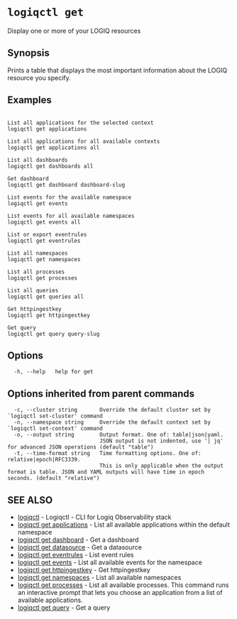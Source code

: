 # `logiqctl get`

Display one or more of your LOGIQ resources

## Synopsis

Prints a table that displays the most important information about the LOGIQ resource you specify.

## Examples

```

List all applications for the selected context
logiqctl get applications

List all applications for all available contexts
logiqctl get applications all

List all dashboards
logiqctl get dashboards all

Get dashboard
logiqctl get dashboard dashboard-slug

List events for the available namespace
logiqctl get events

List events for all available namespaces
logiqctl get events all

List or export eventrules
logiqctl get eventrules

List all namespaces
logiqctl get namespaces

List all processes
logiqctl get processes

List all queries
logiqctl get queries all

Get httpingestkey
logiqctl get httpingestkey

Get query
logiqctl get query query-slug

```

## Options

```
  -h, --help   help for get
```

## Options inherited from parent commands

```
  -c, --cluster string       Override the default cluster set by `logiqctl set-cluster' command
  -n, --namespace string     Override the default context set by `logiqctl set-context' command
  -o, --output string        Output format. One of: table|json|yaml. 
                             JSON output is not indented, use '| jq' for advanced JSON operations (default "table")
  -t, --time-format string   Time formatting options. One of: relative|epoch|RFC3339. 
                             This is only applicable when the output format is table. JSON and YAML outputs will have time in epoch seconds. (default "relative")
```

## SEE ALSO

* [logiqctl](/)	 - Logiqctl - CLI for Logiq Observability stack
* [logiqctl get applications](/get/logiqctl_get_applications)	 - List all available applications within the default namespace
* [logiqctl get dashboard](/get/logiqctl_get_dashboard)	 - Get a dashboard
* [logiqctl get datasource](/get/logiqctl_get_datasource)	 - Get a datasource
* [logiqctl get eventrules](/get/logiqctl_get_eventrules)	 - List event rules
* [logiqctl get events](/get/logiqctl_get_events)	 - List all available events for the namespace
* [logiqctl get httpingestkey](/get/logiqctl_get_httpingestkey)	 - Get httpingestkey
* [logiqctl get namespaces](/get/logiqctl_get_namespaces)	 - List all available namespaces
* [logiqctl get processes](/get/logiqctl_get_processes)	 - List all available processes. This command runs an interactive prompt that lets you choose an application from a list of available applications.
* [logiqctl get query](/get/logiqctl_get_query)	 - Get a query


